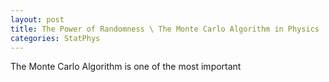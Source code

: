 ```yaml
---
layout: post
title: The Power of Randomness \ The Monte Carlo Algorithm in Physics
categories: StatPhys
---
```


The Monte Carlo Algorithm is one of the most important 
